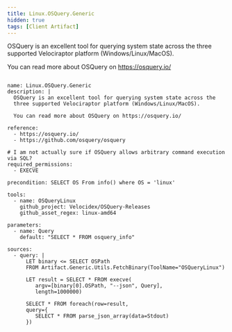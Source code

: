 ```yaml
---
title: Linux.OSQuery.Generic
hidden: true
tags: [Client Artifact]
---
```


OSQuery is an excellent tool for querying system state across the
three supported Velociraptor platform (Windows/Linux/MacOS).

You can read more about OSQuery on https://osquery.io/


<pre><code class="language-yaml">
name: Linux.OSQuery.Generic
description: |
  OSQuery is an excellent tool for querying system state across the
  three supported Velociraptor platform (Windows/Linux/MacOS).

  You can read more about OSQuery on https://osquery.io/

reference:
  - https://osquery.io/
  - https://github.com/osquery/osquery

# I am not actually sure if OSQuery allows arbitrary command execution via SQL?
required_permissions:
  - EXECVE

precondition: SELECT OS From info() where OS = &#x27;linux&#x27;

tools:
  - name: OSQueryLinux
    github_project: Velocidex/OSQuery-Releases
    github_asset_regex: linux-amd64

parameters:
  - name: Query
    default: &quot;SELECT * FROM osquery_info&quot;

sources:
  - query: |
      LET binary &lt;= SELECT OSPath
      FROM Artifact.Generic.Utils.FetchBinary(ToolName=&quot;OSQueryLinux&quot;)

      LET result = SELECT * FROM execve(
         argv=[binary[0].OSPath, &quot;--json&quot;, Query],
         length=1000000)

      SELECT * FROM foreach(row=result,
      query={
         SELECT * FROM parse_json_array(data=Stdout)
      })

</code></pre>

